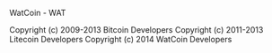 WatCoin - WAT

Copyright (c) 2009-2013 Bitcoin Developers
Copyright (c) 2011-2013 Litecoin Developers
Copyright (c) 2014 WatCoin Developers
